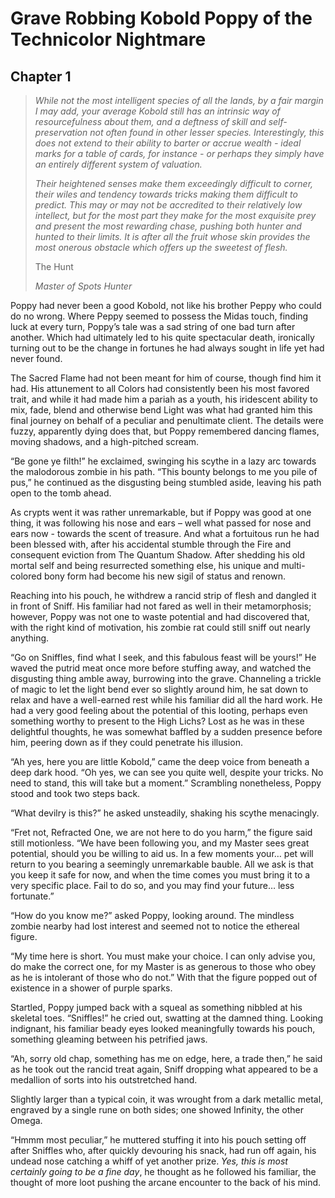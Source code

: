 # Grave Robbing Kobold Poppy of the Technicolor Nightmare

## Chapter 1

> _While not the most intelligent species of all the lands, by a fair margin I may add, your average Kobold still has an intrinsic way of resourcefulness about them, and a deftness of skill and self-preservation not often found in other lesser species. Interestingly, this does not extend to their ability to barter or accrue wealth - ideal marks for a table of cards, for instance - or perhaps they simply have an entirely different system of valuation._
> 
> _Their heightened senses make them exceedingly difficult to corner, their wiles and tendency towards tricks making them difficult to predict. This may or may not be accredited to their relatively low intellect, but for the most part they make for the most exquisite prey and present the most rewarding chase, pushing both hunter and hunted to their limits. It is after all the fruit whose skin provides the most onerous obstacle which offers up the sweetest of flesh._
>
>
>
> The Hunt
> 
> _Master of Spots Hunter_



Poppy had never been a good Kobold, not like his brother Peppy who could do no wrong. Where Peppy seemed to possess the Midas touch, finding luck at every turn, Poppy’s tale was a sad string of one bad turn after another. Which had ultimately led to his quite spectacular death, ironically turning out to be the change in fortunes he had always sought in life yet had never found.

The Sacred Flame had not been meant for him of course, though find him it had. His attunement to all Colors had consistently been his most favored trait, and while it had made him a pariah as a youth, his iridescent ability to mix, fade, blend and otherwise bend Light was what had granted him this final journey on behalf of a peculiar and penultimate client. The details were fuzzy, apparently dying does that, but Poppy remembered dancing flames, moving shadows, and a high-pitched scream.

 “Be gone ye filth!” he exclaimed, swinging his scythe in a lazy arc towards the malodorous zombie in his path. “This bounty belongs to me you pile of pus,” he continued as the disgusting being stumbled aside, leaving his path open to the tomb ahead.

As crypts went it was rather unremarkable, but if Poppy was good at one thing, it was following his nose and ears – well what passed for nose and ears now - towards the scent of treasure. And what a fortuitous run he had been blessed with, after his accidental stumble through the Fire and consequent eviction from The Quantum Shadow. After shedding his old mortal self and being resurrected something else, his unique and multi-colored bony form had become his new sigil of status and renown.

Reaching into his pouch, he withdrew a rancid strip of flesh and dangled it in front of Sniff. His familiar had not fared as well in their metamorphosis; however, Poppy was not one to waste potential and had discovered that, with the right kind of motivation, his zombie rat could still sniff out nearly anything.

“Go on Sniffles, find what I seek, and this fabulous feast will be yours!” He waved the putrid meat once more before stuffing away, and watched the disgusting thing amble away, burrowing into the grave. Channeling a trickle of magic to let the light bend ever so slightly around him, he sat down to relax and have a well-earned rest while his familiar did all the hard work. He had a very good feeling about the potential of this looting, perhaps even something worthy to present to the High Lichs? Lost as he was in these delightful thoughts, he was somewhat baffled by a sudden presence before him, peering down as if they could penetrate his illusion.

“Ah yes, here you are little Kobold,” came the deep voice from beneath a deep dark hood. “Oh yes, we can see you quite well, despite your tricks. No need to stand, this will take but a moment.” Scrambling nonetheless, Poppy stood and took two steps back.

“What devilry is this?” he asked unsteadily, shaking his scythe menacingly.

“Fret not, Refracted One, we are not here to do you harm,” the figure said still motionless. “We have been following you, and my Master sees great potential, should you be willing to aid us. In a few moments your… pet will return to you bearing a seemingly unremarkable bauble. All we ask is that you keep it safe for now, and when the time comes you must bring it to a very specific place. Fail to do so, and you may find your future… less fortunate.”

“How do you know me?” asked Poppy, looking around. The mindless zombie nearby had lost interest and seemed not to notice the ethereal figure.

“My time here is short. You must make your choice. I can only advise you, do make the correct one, for my Master is as generous to those who obey as he is intolerant of those who do not.” With that the figure popped out of existence in a shower of purple sparks.

Startled, Poppy jumped back with a squeal as something nibbled at his skeletal toes. “Sniffles!” he cried out, swatting at the damned thing. Looking indignant, his familiar beady eyes looked meaningfully towards his pouch, something gleaming between his petrified jaws.

“Ah, sorry old chap, something has me on edge, here, a trade then,” he said as he took out the rancid treat again, Sniff dropping what appeared to be a medallion of sorts into his outstretched hand.

Slightly larger than a typical coin, it was wrought from a dark metallic metal, engraved by a single rune on both sides; one showed Infinity, the other Omega.

“Hmmm most peculiar,” he muttered stuffing it into his pouch setting off after Sniffles who, after quickly devouring his snack, had run off again, his undead nose catching a whiff of yet another prize. _Yes, this is most certainly going to be a fine day_, he thought as he followed his familiar, the thought of more loot pushing the arcane encounter to the back of his mind.

 
